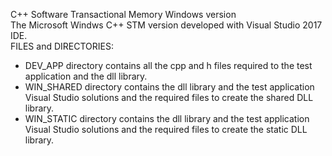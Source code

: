 C++ Software Transactional Memory Windows version<br>
The Microsoft Windws C++ STM version developed with Visual Studio 2017 IDE.<br>
FILES and DIRECTORIES:<br>
* DEV_APP directory contains all the cpp and h files required to the test application and the dll library.<br>
* WIN_SHARED directory contains the dll library and the test application Visual Studio solutions and the required files to create the shared DLL library.<br>
* WIN_STATIC directory contains the dll library and the test application Visual Studio solutions and the required files to create the static DLL library.<br>

